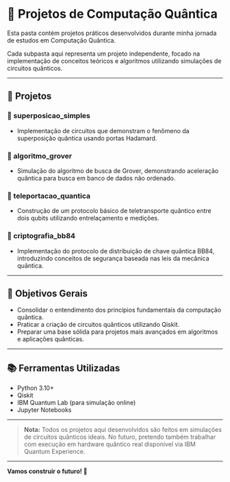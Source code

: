 # 🧪 Projetos de Computação Quântica

Esta pasta contém projetos práticos desenvolvidos durante minha jornada de estudos em Computação Quântica.

Cada subpasta aqui representa um projeto independente, focado na implementação de conceitos teóricos e algoritmos utilizando simulações de circuitos quânticos.

---

## 📂 Projetos

### 🔹 superposicao_simples
- Implementação de circuitos que demonstram o fenômeno da superposição quântica usando portas Hadamard.

### 🔹 algoritmo_grover
- Simulação do algoritmo de busca de Grover, demonstrando aceleração quântica para busca em banco de dados não ordenado.

### 🔹 teleportacao_quantica
- Construção de um protocolo básico de teletransporte quântico entre dois qubits utilizando entrelaçamento e medições.

### 🔹 criptografia_bb84
- Implementação do protocolo de distribuição de chave quântica BB84, introduzindo conceitos de segurança baseada nas leis da mecânica quântica.

---

## 🎯 Objetivos Gerais

- Consolidar o entendimento dos princípios fundamentais da computação quântica.
- Praticar a criação de circuitos quânticos utilizando Qiskit.
- Preparar uma base sólida para projetos mais avançados em algoritmos e aplicações quânticas.

---

## 📚 Ferramentas Utilizadas

- Python 3.10+
- Qiskit
- IBM Quantum Lab (para simulação online)
- Jupyter Notebooks

---

> **Nota:** Todos os projetos aqui desenvolvidos são feitos em simulações de circuitos quânticos ideais. No futuro, pretendo também trabalhar com execução em hardware quântico real disponível via IBM Quantum Experience.

---

**Vamos construir o futuro! 🚀**


